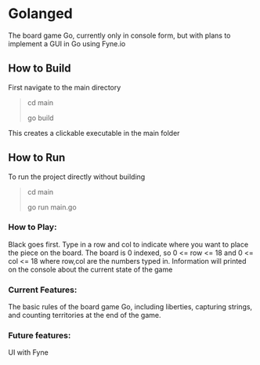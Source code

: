 # Golanged
The board game Go, currently only in console form, but with plans to implement a GUI in Go using Fyne.io

## How to Build
First navigate to the main directory
> cd main
>
> go build
  
This creates a clickable executable in the main folder

## How to Run
To run the project directly without building
> cd main
>
> go run main.go

### How to Play:
Black goes first. Type in a row and col to indicate where you want to place the piece on the board. The board is 0 indexed, so 0 <= row <= 18 and 0 <= col <= 18 where row,col are the numbers typed in. Information will printed on the console about the current state of the game

### Current Features:
The basic rules of the board game Go, including liberties, capturing strings, and counting territories at the end of the game.

### Future features: 
UI with Fyne
